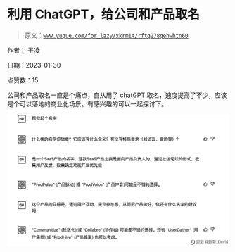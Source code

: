 # 利用 ChatGPT，给公司和产品取名

> 原文：[`www.yuque.com/for_lazy/xkrm14/rftq278qehwhtn60`](https://www.yuque.com/for_lazy/xkrm14/rftq278qehwhtn60)

作者： 子凌 

日期：2023-01-30 

点赞数：15 

公司和产品取名一直是个痛点，自从用了 chatGPT 取名，速度提高了不少，应该是个可以落地的商业化场景。有感兴趣的可以一起探讨下。 

![](img/bbc9377c824152a53f5fb03e63e4fdf7.png) 

